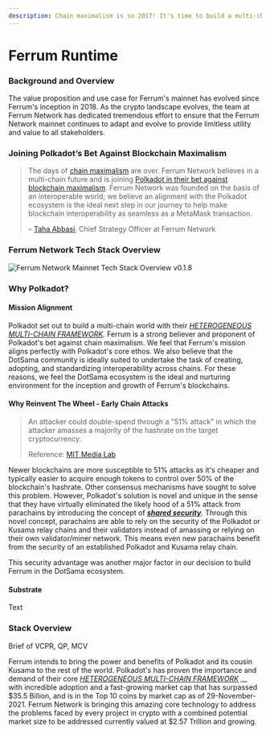 ```yaml
---
description: Chain maximalism is so 2017! It's time to build a multi-chain future together.
---
```


# Ferrum Runtime

### Background and Overview

The value proposition and use case for Ferrum's mainnet has evolved since Ferrum's inception in 2018. As the crypto landscape evolves, the team at Ferrum Network has dedicated tremendous effort to ensure that the Ferrum Network mainnet continues to adapt and evolve to provide limitless utility and value to all stakeholders.&#x20;

### Joining Polkadot’s Bet Against Blockchain Maximalism

> The days of [chain maximalism](../glossary-and-acronyms/glossary.md#chain-maximalism) are over. Ferrum Network believes in a multi-chain future and is joining [Polkadot in their bet against blockchain maximalism](https://cointelegraph.com/news/gavin-wood-polkadot-is-a-bet-against-blockchain-maximalism). Ferrum Network was founded on the basis of an interoperable world; we believe an alignment with the Polkadot ecosystem is the ideal next step in our journey to help make blockchain interoperability as seamless as a MetaMask transaction.
>
> – [Taha Abbasi](https://www.linkedin.com/in/tahaabbasi/), Chief Strategy Officer at Ferrum Network

### Ferrum Network Tech Stack Overview

![Ferrum Network Mainnet Tech Stack Overview v0.1.8](<../../.gitbook/assets/Ferrum Network Mainnet Tech Stack Overview v0.1.8.gif>)

### Why Polkadot?

#### Mission Alignment

Polkadot set out to build a multi-chain world with their [_HETEROGENEOUS MULTI-CHAIN FRAMEWORK_](https://polkadot.network/PolkaDotPaper.pdf)_._ Ferrum is a strong believer and proponent of Polkadot's bet against chain maximalism. We feel that Ferrum's mission aligns perfectly with Polkadot's core ethos. We also believe that the DotSama community is ideally suited to undertake the task of creating, adopting, and standardizing interoperability across chains. For these reasons, we feel the DotSama ecosystem is the ideal and nurturing environment for the inception and growth of Ferrum's blockchains.

#### Why Reinvent The Wheel - Early Chain Attacks

> An attacker could double-spend through a "51% attack" in which the attacker amasses a majority of the hashrate on the target cryptocurrency.
>
> Reference: [MIT Media Lab](https://dci.mit.edu/51-attacks)

Newer blockchains are more susceptible to 51% attacks as it's cheaper and typically easier to acquire enough tokens to control over 50% of the blockchain's hashrate. Other consensus mechanisms have sought to solve this problem. However, Polkadot's solution is novel and unique in the sense that they have virtually eliminated the likely hood of a 51% attack from parachains by introducing the concept of [_**shared security**_](https://wiki.polkadot.network/docs/learn-architecture#shared-security)_._ Through this novel concept, parachains are able to rely on the security of the Polkadot or Kusama relay chains and their validators instead of amassing or relying on their own validator/miner network. This means even new parachains benefit from the security of an established Polkadot and Kusama relay chain.&#x20;

This security advantage was another major factor in our decision to build Ferrum in the DotSama ecosystem.

#### Substrate

Text

### Stack Overview

Brief of VCPR, QP, MCV

Ferrum intends to bring the power and benefits of Polkadot and its cousin Kusama to the rest of the world. Polkadot's has proven the importance and demand of their core [_HETEROGENEOUS MULTI-CHAIN FRAMEWORK_](https://polkadot.network/PolkaDotPaper.pdf) __ with incredible adoption and a fast-growing market cap that has surpassed $35.5 Billion, and is in the Top 10 coins by market cap as of 29-November-2021. Ferrum Network is bringing this amazing core technology to address the problems faced by every project in crypto with a combined potential market size to be addressed currently valued at $2.57 Trillion and growing.
